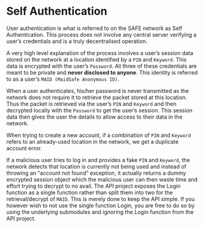 # Self Authentication

User authentication is what is referred to on the SAFE network as Self Authentication. This process does not involve any central server verifying a user’s credentials and is a truly decentralised operation.

A very high level explanation of the process involves a user’s session data stored on the network at a location identified by a `PIN` and `Keyword`. This data is encrypted with the user’s `Password`. All three of these credentials are meant to be private and **never disclosed to anyone**. This identity is referred to as a user’s `MAID (MaidSafe Anonymous ID)`.

When a user authenticates, his/her password is never transmitted as the network does not require it to retrieve the packet stored at this location. Thus the packet is retrieved via the user’s `PIN` and `Keyword` and then decrypted locally with the `Password` to get the user’s session. This session data then gives the user the details to allow access to their data in the network.

When trying to create a new account, if a combination of `PIN` and `Keyword` refers to an already-used location in the network, we get a duplicate account error.

If a malicious user tries to log in and provides a fake `PIN` and `Keyword`, the network detects that location is currently not being used and instead of throwing an “account not found” exception, it actually returns a dummy encrypted session object which the malicious user can then waste time and effort trying to decrypt to no avail. The API project exposes the Login function as a single function rather than split them into two for the retrieval/decrypt of `MAID`. This is merely done to keep the API simple. If you however wish to not use the single function Login, you are free to do so by using the underlying submodules and ignoring the Login function from the API project.
